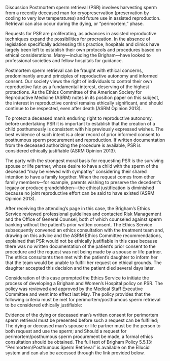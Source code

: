 Discussion
Postmortem sperm retrieval (PSR) involves harvesting sperm from a recently deceased man for cryopreservation (preservation by cooling to very low temperatures) and future use in assisted reproduction. Retrieval can also occur during the dying, or “perimortem,” phase.

Requests for PSR are proliferating, as advances in assisted reproductive techniques expand the possibilities for procreation. In the absence of legislation specifically addressing this practice, hospitals and clinics have largely been left to establish their own protocols and procedures based on ethical considerations. Many—including the Brigham—have looked to professional societies and fellow hospitals for guidance.

Postmortem sperm retrieval can be fraught with ethical concerns, predominantly around principles of reproductive autonomy and informed consent. Our society views the right of individuals to control their own reproductive fate as a fundamental interest, deserving of the highest protections. As the Ethics Committee of the American Society for Reproductive Medicine (ASRM) notes in its position paper on this subject, the interest in reproductive control remains ethically significant, and should continue to be respected, even after death (ASRM Opinion 2013).

To protect a deceased man’s enduring right to reproductive autonomy, before undertaking PSR it is important to establish that the creation of a child posthumously is consistent with his previously expressed wishes. The best evidence of such intent is a clear record of prior informed consent to posthumous sperm procurement and reproduction. If written documentation from the deceased authorizing the procedure is available, PSR is considered ethically justifiable (ASRM Opinion 2013).

The party with the strongest moral basis for requesting PSR is the surviving spouse or life partner, whose desire to have a child with the sperm of the deceased “may be viewed with sympathy” considering their shared intention to have a family together. When the request comes from other family members—for example, parents wishing to preserve the decedent’s legacy or produce grandchildren—the ethical justification is diminished because no joint reproductive effort can be said to have existed (ASRM Opinion 2013).

After receiving the attending’s page in this case, the Brigham’s Ethics Service reviewed professional guidelines and contacted Risk Management and the Office of General Counsel, both of which counseled against sperm banking without the patient’s prior written consent. The Ethics Service subsequently convened an ethics consultation with the treatment team and, drawing on this advice and the ASRM Ethics Committee recommendations, explained that PSR would not be ethically justifiable in this case because there was no written documentation of the patient’s prior consent to the procedure and the request was not being made by a spouse or life partner. The ethics consultants then met with the patient’s daughter to inform her that the team would be unable to fulfill her request on ethical grounds. The daughter accepted this decision and the patient died several days later.

Consideration of this case prompted the Ethics Service to initiate the process of developing a Brigham and Women’s Hospital policy on PSR. The policy was reviewed and approved by the Medical Staff Executive Committee and went into effect last May. The policy provides that the following criteria must be met for perimortem/posthumous sperm retrieval to be considered ethically justifiable:

Evidence of the dying or deceased man’s written consent for perimortem sperm retrieval must be presented before such a request can be fulfilled;
The dying or deceased man’s spouse or life partner must be the person to both request and use the sperm; and
Should a request for perimortem/posthumous sperm procurement be made, a formal ethics consultation should be obtained.
The full text of Brigham Policy 5.5.13: “Perimortem/Posthumous Sperm Retrieval” is available on the Ellucid system and can also be accessed through the link provided below.